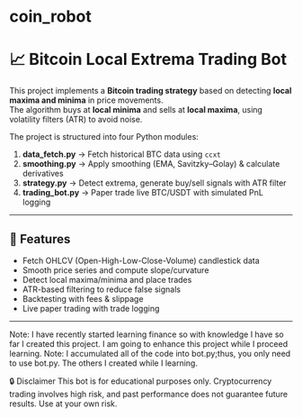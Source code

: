 # coin_robot
# 📈 Bitcoin Local Extrema Trading Bot

This project implements a **Bitcoin trading strategy** based on detecting **local maxima and minima** in price movements.  
The algorithm buys at **local minima** and sells at **local maxima**, using volatility filters (ATR) to avoid noise.  

The project is structured into four Python modules:
1. **data_fetch.py** → Fetch historical BTC data using `ccxt`  
2. **smoothing.py** → Apply smoothing (EMA, Savitzky–Golay) & calculate derivatives  
3. **strategy.py** → Detect extrema, generate buy/sell signals with ATR filter  
4. **trading_bot.py** → Paper trade live BTC/USDT with simulated PnL logging  

---

## 🚀 Features
- Fetch OHLCV (Open-High-Low-Close-Volume) candlestick data  
- Smooth price series and compute slope/curvature  
- Detect local maxima/minima and place trades  
- ATR-based filtering to reduce false signals  
- Backtesting with fees & slippage  
- Live paper trading with trade logging  

---
Note: I have recently started learning finance so with knowledge I have so far I created this project. I am going to enhance this project while I proceed learning.
Note: I accumulated all of the code into bot.py;thus, you only need to use bot.py. The others I created while I learning. 

🔒 Disclaimer
This bot is for educational purposes only.
Cryptocurrency trading involves high risk, and past performance does not guarantee future results.
Use at your own risk.
